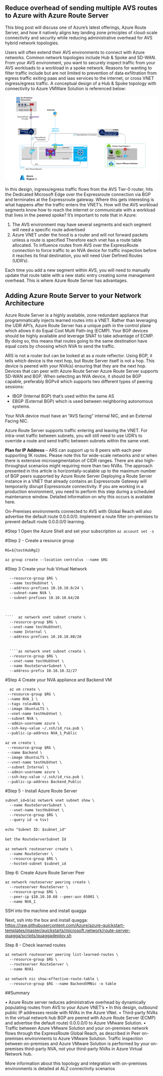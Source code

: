 ## Reduce overhead of sending multiple AVS routes to Azure with Azure Route Server
This blog post will discuss one of Azure’s latest offerings, Azure Route Server, and how it natively aligns key landing zone principles of cloud-scale connectivity and security while reducing administrative overhead for AVS hybrid network topologies. 

Users will often extend their AVS environments to connect with Azure networks. Common network topologies include Hub & Spoke and SD-WAN. From your AVS environment, you want to securely inspect traffic from your AVS workloads to a workload in a spoke network. Reasons for wanting to filter traffic include but are not limited to prevention of data exfiltration from egress traffic exiting paas and iaas services to the internet, or cross VNET ingress/egress traffic. A conceptual design of a Hub & Spoke topology with connectivity to Azure VMWare Solution is referenced below:

![figure1](./media/nva.png)
 
In this design, ingress/egress traffic flows from the AVS Tier-0 router, hits the Dedicated Microsoft Edge over the Expressroute connection via BGP and terminates at the Expressroute gateway. Where this gets interesting is what happens after the traffic enters the VNET’s. How will the AVS workload segments know how to reach the internet or communicate with a workload that lives in the peered spoke?
It’s important to note that in Azure:
1)	The AVS environment may have several segments and each segment will need a specific route advertised
2)	Azure VNET under the hood is a router and will not forward packets unless a route is specified
Therefore each vnet has a route table allocated. To influence routes from AVS over the ExpressRoute connection to force traffic to an NVA device for traffic inspection before it reaches its final destination, you will need User Defined Routes (UDR’s). 

Each time you add a new segment within AVS, you will need to manually update that route table with a new static entry creating some management overhead. This is where Azure Route Server has  advantages. 

## Adding Azure Route Server to your Network Architecture
Azure Route Server is a highly available, zone redundant appliance that programmatically injects learned routes into a VNET. Rather than leveraging the UDR API’s, Azure Route Server has a unique path in the control plane which allows it do Equal Cost Multi Path-ing (ECMP). Your BGP devices should be highly available and leverage SNAT to take advantage of ECMP. By doing so, this means that routes going to the same destination have equal costs by choosing which NVA to send the traffic. 

ARS is not a router but can be looked at as a route reflector. Using BGP, it tells which device is the next hop, but Route Server itself is not a hop. This device is peered with your NVA(s) ensuring that they are the next hop. 
Devices that can peer with Azure Route Server
Azure Route Server supports SD-WAN and BGP. When selecting an NVA device, it should be BGP capable, preferably BGPv4 which supports two different types of peering sessions: 

- IBGP (Internal BGP) that’s used within the same AS
- EBGP (External BGP) which is used between neighboring autonomous systems.

Your NVA device must have an “AVS facing” internal NIC, and an External Facing NIC. 

 

Azure Route Server supports traffic entering and leaving the VNET. For intra-vnet traffic between subnets, you will still need to use UDR’s to override a route and  send traffic between subnets within the same vnet. 

**Plan for IP Address** – ARS can support up to 8 peers with each peer supporting 1K routes. Please note this for wide-scale networks and or when there is extensive microsegmentation of CIDR ranges. There are also high-throughput scenarios might requiring more than two NVAs. The approach presented in this article is horizontally-scalable up to the maximum number of BGP peers supported by Azure Route Server
Deploying a Route Server instance in a VNET that already contains an Expressroute Gateway will temporarily disrupt Expressroute connectivity. If you are working in a production environment, you need to perform this step during a scheduled maintenance window. Detailed information on why this occurs is available here.

On-Premises environments connected to AVS with Global Reach will also advertise the default route 0.0.0.0/0.  Implement a route filter on-premises to prevent default route 0.0.0.0/0 learning.


#Step 1 Open the Azure Shell and set your subscription 
````az account set -s ````

#Step 2 - Create a resource group 

````RG=${testHubRg2}````

````az group create --location centralus --name $RG````

#Step 3 Create your hub Virtual Network 

````az network vnet create \
  --resource-group $RG \
  --name testHubVnet \
  --address-prefixes 10.10.10.0/24 \
  --subnet-name NVA \
  --subnet-prefixes 10.10.10.64/28



````  az network vnet subnet create \
  --resource-group $RG \
  --vnet-name testHubVnet\
  --name Internal \
  --address-prefixes 10.10.10.80/28


  ````az network vnet subnet create \
  --resource-group $RG \
  --vnet-name testHubVnet \
  --name RouteServerSubnet \
  --address-prefix 10.10.10.32/27

````

#Step 4 Create your NVA appliance and Backend VM
````
  az vm create \
 --resource-group $RG \
 --name NVA_1 \
 --tags role=NVA \
 --image UbuntuLTS \
 --vnet-name testHubVnet \
 --subnet NVA \
 --admin-username azure \
 --ssh-key-value ~/.ssh/id_rsa.pub \
 --public-ip-address NVA_1_Public

az vm create \
 --resource-group $RG \
 --name Backend \
 --image UbuntuLTS \
 --vnet-name testHubVnet \
 --subnet Internal \
 --admin-username azure \
 --ssh-key-value ~/.ssh/id_rsa.pub \
 --public-ip-address Backend_Public
````


#Step 5 - Install Azure Route Server
````
subnet_id=$(az network vnet subnet show \
  --name RouteServerSubnet \
  --vnet-name testHubVnet \
  --resource-group $RG \
  --query id -o tsv)

echo "Subnet ID: $subnet_id"

Get the RouteServerSubnet Id

az network routeserver create \
  --name RouteServer \
  --resource-group $RG \
  --hosted-subnet $subnet_id
````
Step 6: Create Azure Route Server Peer

````
az network routeserver peering create \
  --routeserver RouteServer \
  --resource-group $RG \
  --peer-ip $10.10.10.68 --peer-asn 65001 \
  --name NVA_1
````
SSH into the machine and install quagga

Next, ssh into the box and install quagga: https://raw.githubusercontent.com/Azure/azure-quickstart-templates/master/quickstarts/microsoft.network/route-server-quagga/scripts/quaggadeploy.sh

Step 8 - Check learned routes
````
az network routeserver peering list-learned-routes \
  --resource-group $RG \
  --routeserver RouteServer \
  --name NVA1

az network nic show-effective-route-table \
  --resource-group $RG --name BackendVMNic -o table
````

##Summary 

•	Azure Route server reduces administrative overhead by dynamically populating routes from AVS to your Azure VNET’s
•	In this design, outbound public IP addresses reside with NVAs in the Azure VNet.
•	Third-party NVAs in the virtual network hub BGP are peered with Azure Route Server (ECMP) and advertise the default route) 0.0.0.0/0 to Azure VMware Solution.
•	Traffic between Azure VMware Solution and your on-premises network flows through the ExpressRoute Global Reach, as described in Peer on-premises environments to Azure VMware Solution. Traffic inspection between on-premises and Azure VMware Solution is performed by your on-premises third-party NVA, not your third-party NVAs in Azure Virtual Network hub.


More information about this topology and integration with on-premises environments is detailed at ALZ connectivity scenarios
